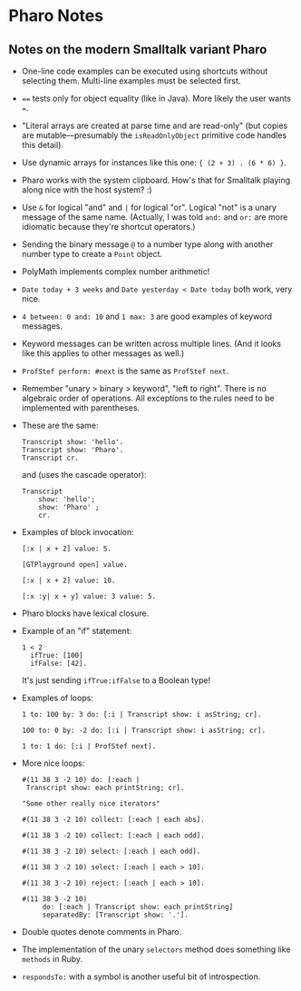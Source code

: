 # Pharo Notes
## Notes on the modern Smalltalk variant Pharo

* One-line code examples can be executed using shortcuts without selecting
  them. Multi-line examples must be selected first.
* `==` tests only for object equality (like in Java). More likely the user
  wants `=`.
* "Literal arrays are created at parse time and are read-only" (but copies are
  mutable—presumably the `isReadOnlyObject` primitive code handles this detail).
* Use dynamic arrays for instances like this one: `{ (2 + 3) . (6 * 6) }`.
* Pharo works with the system clipboard. How's that for Smalltalk playing
  along nice with the host system? :)
* Use `&` for logical "and" and `|` for logical "or". Logical "not" is a unary
  message of the same name. (Actually, I was told `and:` and `or:` are more
  idiomatic because they're shortcut operators.)
* Sending the binary message `@` to a number type along with another number
  type to create a `Point` object.
* PolyMath implements complex number arithmetic!
* `Date today + 3 weeks` and `Date yesterday < Date today` both work, very
  nice.
* `4 between: 0 and: 10` and `1 max: 3` are good examples of keyword messages.
* Keyword messages can be written across multiple lines. (And it looks like
  this applies to other messages as well.)
* `ProfStef perform: #next` is the same as `ProfStef next`.
* Remember "unary > binary > keyword", "left to right". There is no algebraic
  order of operations. All exceptions to the rules need to be implemented with
  parentheses.
* These are the same:

    ```pharo
    Transcript show: 'hello'.
    Transcript show: 'Pharo'.
    Transcript cr.
    ```
    
    and (uses the cascade operator):

    ```pharo
    Transcript 
	    show: 'hello';
	    show: 'Pharo' ;
	    cr.
    ```
* Examples of block invocation:

    ```pharo
    [:x | x + 2] value: 5.

    [GTPlayground open] value.

    [:x | x + 2] value: 10.

    [:x :y| x + y] value: 3 value: 5.
    ```
* Pharo blocks have lexical closure.
* Example of an "if" statement:

    ```pharo
    1 < 2
      ifTrue: [100]
      ifFalse: [42].
    ```

    It's just sending `ifTrue:ifFalse` to a Boolean type!
* Examples of loops:

    ```pharo
    1 to: 100 by: 3 do: [:i | Transcript show: i asString; cr].
    
    100 to: 0 by: -2 do: [:i | Transcript show: i asString; cr].
    
    1 to: 1 do: [:i | ProfStef next].
    ```
* More nice loops:

    ```pharo
    #(11 38 3 -2 10) do: [:each |
     Transcript show: each printString; cr].

    "Some other really nice iterators"
    
    #(11 38 3 -2 10) collect: [:each | each abs].
    
    #(11 38 3 -2 10) collect: [:each | each odd].
    
    #(11 38 3 -2 10) select: [:each | each odd].
    
    #(11 38 3 -2 10) select: [:each | each > 10].
    
    #(11 38 3 -2 10) reject: [:each | each > 10].
    
    #(11 38 3 -2 10) 
         do: [:each | Transcript show: each printString]
         separatedBy: [Transcript show: '.'].
    ```
* Double quotes denote comments in Pharo.
* The implementation of the unary `selectors` method does something like
  `methods` in Ruby.
* `respondsTo:` with a symbol is another useful bit of introspection.
